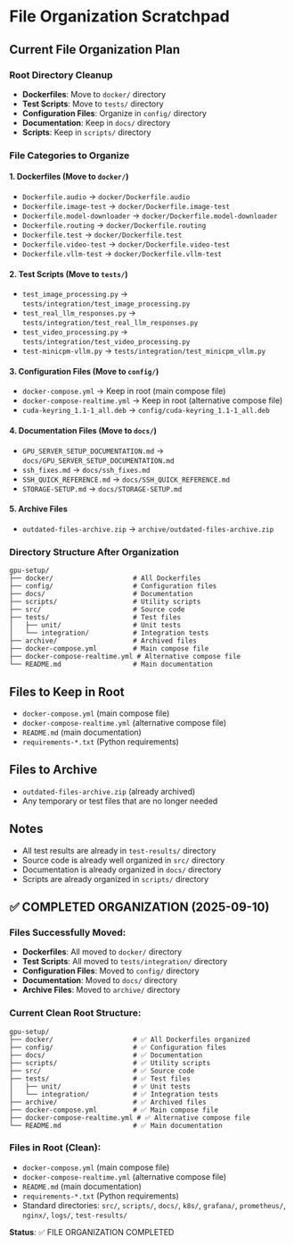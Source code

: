# File Organization Scratchpad

## Current File Organization Plan

### Root Directory Cleanup
- **Dockerfiles**: Move to `docker/` directory
- **Test Scripts**: Move to `tests/` directory  
- **Configuration Files**: Organize in `config/` directory
- **Documentation**: Keep in `docs/` directory
- **Scripts**: Keep in `scripts/` directory

### File Categories to Organize

#### 1. Dockerfiles (Move to `docker/`)
- `Dockerfile.audio` → `docker/Dockerfile.audio`
- `Dockerfile.image-test` → `docker/Dockerfile.image-test`
- `Dockerfile.model-downloader` → `docker/Dockerfile.model-downloader`
- `Dockerfile.routing` → `docker/Dockerfile.routing`
- `Dockerfile.test` → `docker/Dockerfile.test`
- `Dockerfile.video-test` → `docker/Dockerfile.video-test`
- `Dockerfile.vllm-test` → `docker/Dockerfile.vllm-test`

#### 2. Test Scripts (Move to `tests/`)
- `test_image_processing.py` → `tests/integration/test_image_processing.py`
- `test_real_llm_responses.py` → `tests/integration/test_real_llm_responses.py`
- `test_video_processing.py` → `tests/integration/test_video_processing.py`
- `test-minicpm-vllm.py` → `tests/integration/test_minicpm_vllm.py`

#### 3. Configuration Files (Move to `config/`)
- `docker-compose.yml` → Keep in root (main compose file)
- `docker-compose-realtime.yml` → Keep in root (alternative compose file)
- `cuda-keyring_1.1-1_all.deb` → `config/cuda-keyring_1.1-1_all.deb`

#### 4. Documentation Files (Move to `docs/`)
- `GPU_SERVER_SETUP_DOCUMENTATION.md` → `docs/GPU_SERVER_SETUP_DOCUMENTATION.md`
- `ssh_fixes.md` → `docs/ssh_fixes.md`
- `SSH_QUICK_REFERENCE.md` → `docs/SSH_QUICK_REFERENCE.md`
- `STORAGE-SETUP.md` → `docs/STORAGE-SETUP.md`

#### 5. Archive Files
- `outdated-files-archive.zip` → `archive/outdated-files-archive.zip`

### Directory Structure After Organization
```
gpu-setup/
├── docker/                    # All Dockerfiles
├── config/                    # Configuration files
├── docs/                      # Documentation
├── scripts/                   # Utility scripts
├── src/                       # Source code
├── tests/                     # Test files
│   ├── unit/                  # Unit tests
│   └── integration/           # Integration tests
├── archive/                   # Archived files
├── docker-compose.yml         # Main compose file
├── docker-compose-realtime.yml # Alternative compose file
└── README.md                  # Main documentation
```

## Files to Keep in Root
- `docker-compose.yml` (main compose file)
- `docker-compose-realtime.yml` (alternative compose file)
- `README.md` (main documentation)
- `requirements-*.txt` (Python requirements)

## Files to Archive
- `outdated-files-archive.zip` (already archived)
- Any temporary or test files that are no longer needed

## Notes
- All test results are already in `test-results/` directory
- Source code is already well organized in `src/` directory
- Documentation is already organized in `docs/` directory
- Scripts are already organized in `scripts/` directory

## ✅ COMPLETED ORGANIZATION (2025-09-10)

### Files Successfully Moved:
- **Dockerfiles**: All moved to `docker/` directory
- **Test Scripts**: All moved to `tests/integration/` directory
- **Configuration Files**: Moved to `config/` directory
- **Documentation**: Moved to `docs/` directory
- **Archive Files**: Moved to `archive/` directory

### Current Clean Root Structure:
```
gpu-setup/
├── docker/                    # ✅ All Dockerfiles organized
├── config/                    # ✅ Configuration files
├── docs/                      # ✅ Documentation
├── scripts/                   # ✅ Utility scripts
├── src/                       # ✅ Source code
├── tests/                     # ✅ Test files
│   ├── unit/                  # ✅ Unit tests
│   └── integration/           # ✅ Integration tests
├── archive/                   # ✅ Archived files
├── docker-compose.yml         # ✅ Main compose file
├── docker-compose-realtime.yml # ✅ Alternative compose file
└── README.md                  # ✅ Main documentation
```

### Files in Root (Clean):
- `docker-compose.yml` (main compose file)
- `docker-compose-realtime.yml` (alternative compose file)
- `README.md` (main documentation)
- `requirements-*.txt` (Python requirements)
- Standard directories: `src/`, `scripts/`, `docs/`, `k8s/`, `grafana/`, `prometheus/`, `nginx/`, `logs/`, `test-results/`

**Status**: ✅ FILE ORGANIZATION COMPLETED
